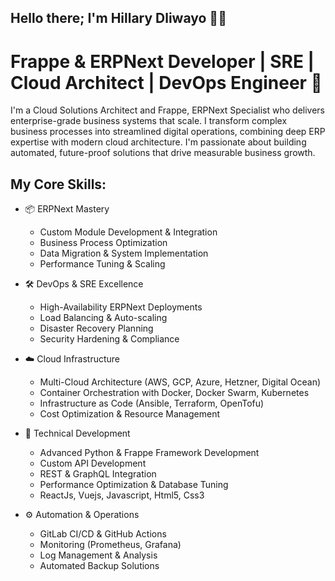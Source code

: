 
## Hello there;     I'm Hillary Dliwayo 👋🏾
# Frappe & ERPNext Developer | SRE | Cloud Architect | DevOps Engineer 🚀 


I'm a Cloud Solutions Architect and Frappe, ERPNext Specialist who delivers enterprise-grade business systems that scale. I transform complex business processes into streamlined digital operations, combining deep ERP expertise with modern cloud architecture. I'm passionate about building automated, future-proof solutions that drive measurable business growth.  

## My Core Skills:
- 📦 ERPNext Mastery
  - Custom Module Development & Integration
  - Business Process Optimization
  - Data Migration & System Implementation
  - Performance Tuning & Scaling

- 🛠️ DevOps & SRE Excellence
  - High-Availability ERPNext Deployments
  - Load Balancing & Auto-scaling
  - Disaster Recovery Planning
  - Security Hardening & Compliance

- ☁️ Cloud Infrastructure
  - Multi-Cloud Architecture (AWS, GCP, Azure, Hetzner, Digital Ocean)
  - Container Orchestration with Docker, Docker Swarm, Kubernetes
  - Infrastructure as Code (Ansible, Terraform, OpenTofu)
  - Cost Optimization & Resource Management

- 🐍 Technical Development
  - Advanced Python & Frappe Framework Development
  - Custom API Development
  - REST & GraphQL Integration
  - Performance Optimization & Database Tuning
  - ReactJs, Vuejs, Javascript, Html5, Css3

- ⚙️ Automation & Operations
  - GitLab CI/CD & GitHub Actions
  - Monitoring (Prometheus, Grafana)
  - Log Management & Analysis
  - Automated Backup Solutions
